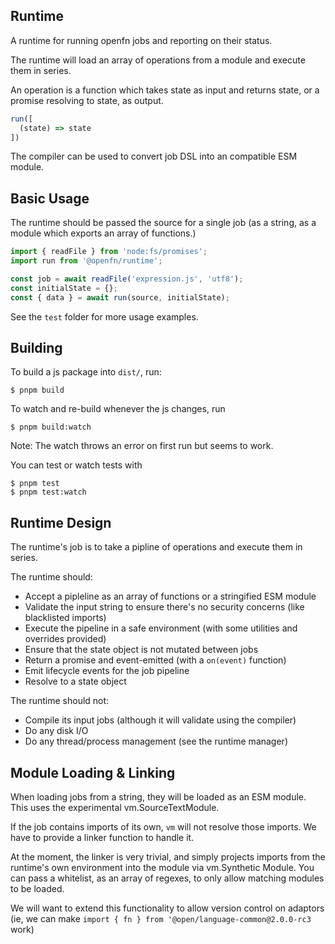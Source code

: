 ## Runtime

A runtime for running openfn jobs and reporting on their status.

The runtime will load an array of operations from a module and execute them in series.

An operation is a function which takes state as input and returns state, or a promise resolving to state, as output.

```js
run([
  (state) => state
])
```

The compiler can be used to convert job DSL into an compatible ESM module.

## Basic Usage

The runtime should be passed the source for a single job (as a string, as a module which exports an array of functions.)

```js
import { readFile } from 'node:fs/promises';
import run from '@openfn/runtime';

const job = await readFile('expression.js', 'utf8');
const initialState = {};
const { data } = await run(source, initialState);
```

See the `test` folder for more usage examples.

## Building

To build a js package into `dist/`, run:

```
$ pnpm build
```

To watch and re-build whenever the js changes, run

```
$ pnpm build:watch
```

Note: The watch throws an error on first run but seems to work.

You can test or watch tests with

```
$ pnpm test
$ pnpm test:watch
```

## Runtime Design

The runtime's job is to take a pipline of operations and execute them in series.

The runtime should:

- Accept a pipleline as an array of functions or a stringified ESM module
- Validate the input string to ensure there's no security concerns (like blacklisted imports)
- Execute the pipeline in a safe environment (with some utilities and overrides provided)
- Ensure that the state object is not mutated between jobs
- Return a promise and event-emitted (with a `on(event)` function)
- Emit lifecycle events for the job pipeline
- Resolve to a state object

The runtime should not:

- Compile its input jobs (although it will validate using the compiler)
- Do any disk I/O
- Do any thread/process management (see the runtime manager)

## Module Loading & Linking

When loading jobs from a string, they will be loaded as an ESM module. This uses the experimental vm.SourceTextModule.

If the job contains imports of its own, `vm` will not resolve those imports. We have to provide a linker function to handle it.

At the moment, the linker is very trivial, and simply projects imports from the runtime's own environment into the module via vm.Synthetic Module. You can pass a whitelist, as an array of regexes, to only allow matching modules to be loaded.

We will want to extend this functionality to allow version control on adaptors (ie, we can make `import { fn } from '@open/language-common@2.0.0-rc3` work)
